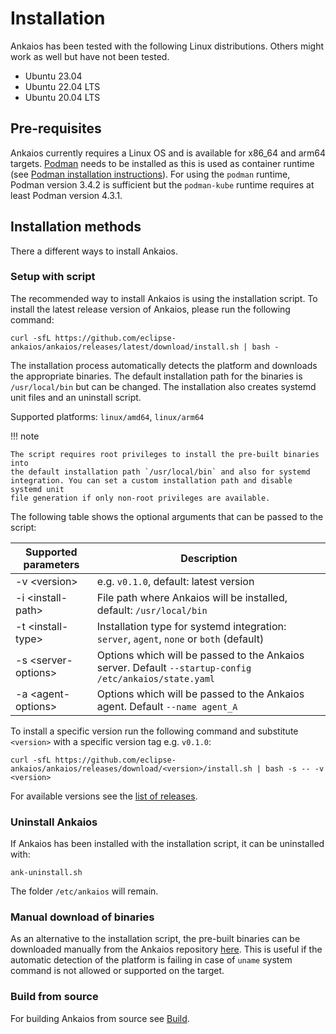 # Installation

Ankaios has been tested with the following Linux distributions. Others might
work as well but have not been tested.

* Ubuntu 23.04
* Ubuntu 22.04 LTS
* Ubuntu 20.04 LTS

## Pre-requisites

Ankaios currently requires a Linux OS and is available for x86_64 and arm64
targets. [Podman](https://podman.io) needs to be installed as this is used as
container runtime
(see [Podman installation instructions](https://podman.io/docs/installation)).
For using the `podman` runtime, Podman version 3.4.2 is sufficient but the
`podman-kube` runtime requires at least Podman version 4.3.1.

## Installation methods

There a different ways to install Ankaios.

### Setup with script

The recommended way to install Ankaios is using the installation script.
To install the latest release version of Ankaios, please run the following command:

```shell
curl -sfL https://github.com/eclipse-ankaios/ankaios/releases/latest/download/install.sh | bash -
```

The installation process automatically detects the platform and downloads the appropriate binaries.
The default installation path for the binaries is `/usr/local/bin` but can be changed.
The installation also creates systemd unit files and an uninstall script.

Supported platforms: `linux/amd64`, `linux/arm64`

!!! note

    The script requires root privileges to install the pre-built binaries into
    the default installation path `/usr/local/bin` and also for systemd
    integration. You can set a custom installation path and disable systemd unit
    file generation if only non-root privileges are available.

The following table shows the optional arguments that can be passed to the script:

| Supported parameters | Description |
| --- | --- |
| -v <version\> | e.g. `v0.1.0`, default: latest version |
| -i <install-path\> | File path where Ankaios will be installed, default: `/usr/local/bin` |
| -t <install-type\> | Installation type for systemd integration: `server`, `agent`, `none` or `both` (default) |
| -s <server-options\> | Options which will be passed to the Ankaios server. Default `--startup-config /etc/ankaios/state.yaml` |
| -a <agent-options\> | Options which will be passed to the Ankaios agent. Default `--name agent_A` |

To install a specific version run the following command and substitute `<version>` with a specific version tag e.g. `v0.1.0`:

```shell
curl -sfL https://github.com/eclipse-ankaios/ankaios/releases/download/<version>/install.sh | bash -s -- -v <version>
```

For available versions see the [list of releases](https://github.com/eclipse-ankaios/ankaios/tags).

### Uninstall Ankaios

If Ankaios has been installed with the installation script, it can be uninstalled with:

```shell
ank-uninstall.sh
```

The folder `/etc/ankaios` will remain.

### Manual download of binaries

As an alternative to the installation script, the pre-built binaries can be downloaded manually from the Ankaios repository [here](https://github.com/eclipse-ankaios/ankaios/releases).
This is useful if the automatic detection of the platform is failing in case of `uname` system command is not allowed or supported on the target.

### Build from source

For building Ankaios from source see [Build](../development/build.md).
